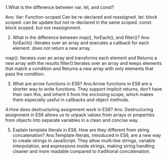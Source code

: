 
1.What is the difference between var, let, and const?

Ans: Var: Function-scoped Can be re-declared and reassigned.
  let: block scoped. can be update but not re-declared in the same scoped.
  const: block scoped. but  not reassignment.

  2. What is the difference between map(), forEach(), and filter()?
  Ans: forEach() :Iterates over an array and executes a callback for each element. does not return a new array.

  map(): Iterates over an array and transforms each element and Returns a new array with the results
  filter():Iterates over an array and keeps elements that match a condition and Returns a new array with only elements that pass the condition.

  3. What are arrow functions in ES6?
  Ans:Arrow functions in ES6 are a shorter way to write functions. They support implicit returns, don’t have their own this, and inherit it from the enclosing scope, which makes them especially useful in callbacks and object methods.

  4.How does destructuring assignment work in ES6?
  Ans: Destructuring assignment in ES6 allows us to unpack values from arrays or properties from objects into separate variables in a clean and concise way.

  5. Explain template literals in ES6. How are they different from string concatenation?
  Ans:Template literals, introduced in ES6, are a new way to create strings in JavaScript. They allow multi-line strings, variable interpolation, and expressions inside strings, making string handling cleaner and more readable compared to traditional concatenation.